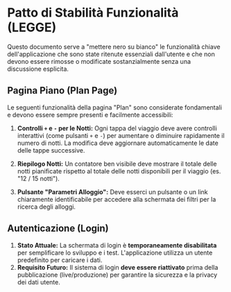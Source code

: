 # Patto di Stabilità Funzionalità (LEGGE)

Questo documento serve a "mettere nero su bianco" le funzionalità chiave dell'applicazione che sono state ritenute essenziali dall'utente e che non devono essere rimosse o modificate sostanzialmente senza una discussione esplicita.

## Pagina Piano (Plan Page)

Le seguenti funzionalità della pagina "Plan" sono considerate fondamentali e devono essere sempre presenti e facilmente accessibili:

1.  **Controlli `+` e `-` per le Notti:** Ogni tappa del viaggio deve avere controlli interattivi (come pulsanti `+` e `-`) per aumentare o diminuire rapidamente il numero di notti. La modifica deve aggiornare automaticamente le date delle tappe successive.

2.  **Riepilogo Notti:** Un contatore ben visibile deve mostrare il totale delle notti pianificate rispetto al totale delle notti disponibili per il viaggio (es. "12 / 15 notti").

3.  **Pulsante "Parametri Alloggio":** Deve esserci un pulsante o un link chiaramente identificabile per accedere alla schermata dei filtri per la ricerca degli alloggi.

## Autenticazione (Login)

1.  **Stato Attuale:** La schermata di login è **temporaneamente disabilitata** per semplificare lo sviluppo e i test. L'applicazione utilizza un utente predefinito per caricare i dati.
2.  **Requisito Futuro:** Il sistema di login **deve essere riattivato** prima della pubblicazione (live/produzione) per garantire la sicurezza e la privacy dei dati utente.
